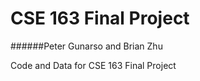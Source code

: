 CSE 163 Final Project
======
######Peter Gunarso and Brian Zhu

Code and Data for CSE 163 Final Project

